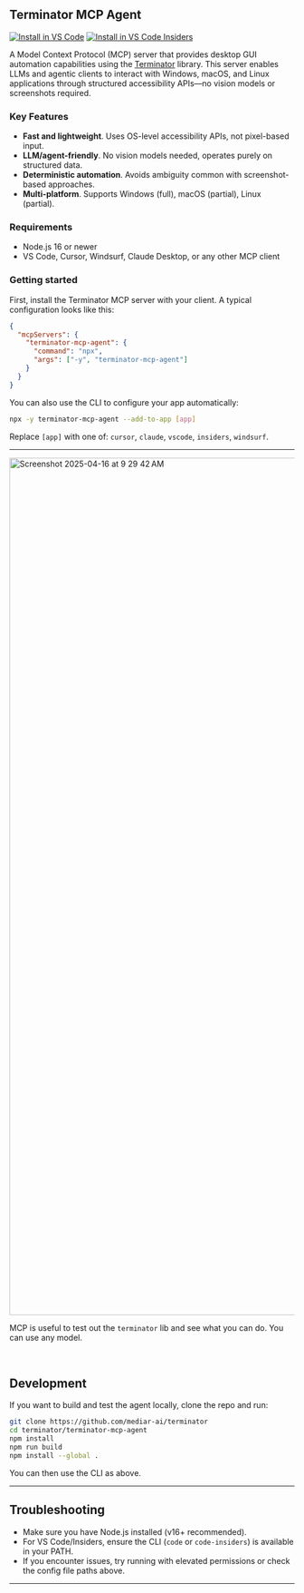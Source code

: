 ## Terminator MCP Agent

<!-- BADGES:START -->

[<img src="https://img.shields.io/badge/VS_Code-VS_Code?style=flat-square&label=Install%20Server&color=0098FF" alt="Install in VS Code">](https://insiders.vscode.dev/redirect?url=vscode%3Amcp%2Finstall%3F%257B%2522name%2522%253A%2522terminator-mcp-agent%2522%252C%2522command%2522%253A%2522npx%2522%252C%2522args%2522%253A%255B%2522-y%2522%252C%2522terminator-mcp-agent%2522%255D%257D) [<img alt="Install in VS Code Insiders" src="https://img.shields.io/badge/VS_Code_Insiders-VS_Code_Insiders?style=flat-square&label=Install%20Server&color=24bfa5">](https://insiders.vscode.dev/redirect?url=vscode-insiders%3Amcp%2Finstall%3F%257B%2522name%2522%253A%2522terminator-mcp-agent%2522%252C%2522command%2522%253A%2522npx%2522%252C%2522args%2522%253A%255B%2522-y%2522%252C%2522terminator-mcp-agent%2522%255D%257D)

<!-- BADGES:END -->

A Model Context Protocol (MCP) server that provides desktop GUI automation capabilities using the [Terminator](https://github.com/mediar-ai/terminator) library. This server enables LLMs and agentic clients to interact with Windows, macOS, and Linux applications through structured accessibility APIs—no vision models or screenshots required.

### Key Features

- **Fast and lightweight**. Uses OS-level accessibility APIs, not pixel-based input.
- **LLM/agent-friendly**. No vision models needed, operates purely on structured data.
- **Deterministic automation**. Avoids ambiguity common with screenshot-based approaches.
- **Multi-platform**. Supports Windows (full), macOS (partial), Linux (partial).

### Requirements

- Node.js 16 or newer
- VS Code, Cursor, Windsurf, Claude Desktop, or any other MCP client

### Getting started

First, install the Terminator MCP server with your client. A typical configuration looks like this:

```json
{
  "mcpServers": {
    "terminator-mcp-agent": {
      "command": "npx",
      "args": ["-y", "terminator-mcp-agent"]
    }
  }
}
```

You can also use the CLI to configure your app automatically:

```sh
npx -y terminator-mcp-agent --add-to-app [app]
```

Replace `[app]` with one of: `cursor`, `claude`, `vscode`, `insiders`, `windsurf`.

---

<img width="1512" alt="Screenshot 2025-04-16 at 9 29 42 AM" src="https://github.com/user-attachments/assets/457ebaf2-640c-4f21-a236-fcb2b92748ab" />

MCP is useful to test out the `terminator` lib and see what you can do. You can use any model.

<br>

## Development

If you want to build and test the agent locally, clone the repo and run:

```sh
git clone https://github.com/mediar-ai/terminator
cd terminator/terminator-mcp-agent
npm install
npm run build
npm install --global .
```

You can then use the CLI as above.

---

## Troubleshooting

- Make sure you have Node.js installed (v16+ recommended).
- For VS Code/Insiders, ensure the CLI (`code` or `code-insiders`) is available in your PATH.
- If you encounter issues, try running with elevated permissions or check the config file paths above.

---
